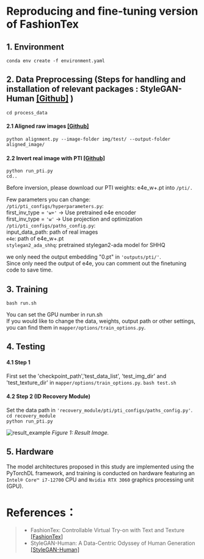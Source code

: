# Reproducing and fine-tuning version of FashionTex

## 1. Environment
```conda env create -f environment.yaml  ```

## 2. Data Preprocessing (Steps for handling and installation of relevant packages : StyleGAN-Human [[Github]](https://github.com/stylegan-human/StyleGAN-Human) )  
```cd process_data  ```

#### 2.1 Aligned raw images [[Github]](https://github.com/stylegan-human/StyleGAN-Human/tree/main#aligned-raw-images)  
```python alignment.py --image-folder img/test/ --output-folder aligned_image/  ```

#### 2.2 Invert real image with PTI [[Github]](https://github.com/stylegan-human/StyleGAN-Human/tree/main?tab=readme-ov-file#invert-real-image-with-pti)  
```python run_pti.py```  
```cd..```

Before inversion, please download our PTI weights: e4e_w+.pt into ```/pti/.```  

Few parameters you can change:  
```/pti/pti_configs/hyperparameters.py```:  
first_inv_type = ```'w+'``` -> Use pretrained e4e encoder  
first_inv_type = ```'w'``` -> Use projection and optimization  
```/pti/pti_configs/paths_config.py```:  
input_data_path: path of real images  
```e4e```: path of e4e_w+.pt  
```stylegan2_ada_shhq```: pretrained stylegan2-ada model for SHHQ  

we only need the output embedding "0.pt" in ```'outputs/pti/'```.  
Since only need the output of e4e, you can comment out the finetuning code to save time.  

## 3. Training
```bash run.sh```  
 
You can set the GPU number in run.sh  
If you would like to change the data, weights, output path or other settings,   
you can find them in ```mapper/options/train_options.py```.  
 

## 4. Testing  

#### 4.1 Step 1  
First set the 'checkpoint_path','test_data_list', 'test_img_dir' and 'test_texture_dir' in ```mapper/options/train_options.py```. 
```bash test.sh```  

#### 4.2 Step  2 (ID Recovery Module)  
Set the data path in ```'recovery_module/pti/pti_configs/paths_config.py'```.  
```cd recovery_module```  
```python run_pti.py``` 

![result_example](results/Img_1.png)
*Figure 1: Result Image.*

## 5. Hardware
The model architectures proposed in this study are implemented using the PyTorchDL framework, and training is conducted on hardware featuring an ```Intel® Core™ i7-12700``` CPU and ```Nvidia RTX 3060``` graphics processing unit (GPU).

# References： 
> * FashionTex: Controllable Virtual Try-on with Text and Texture  
>[[FashionTex]](https://github.com/picksh/FashionTex)  
> * StyleGAN-Human: A Data-Centric Odyssey of Human Generation  
>[[StyleGAN-Human]](https://github.com/stylegan-human/StyleGAN-Human)

